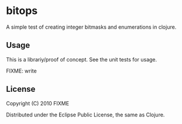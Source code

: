 # bitops

A simple test of creating integer bitmasks and enumerations in clojure.

## Usage

This is a librariy/proof of concept.  See the unit tests for usage.

FIXME: write

## License

Copyright (C) 2010 FIXME

Distributed under the Eclipse Public License, the same as Clojure.
